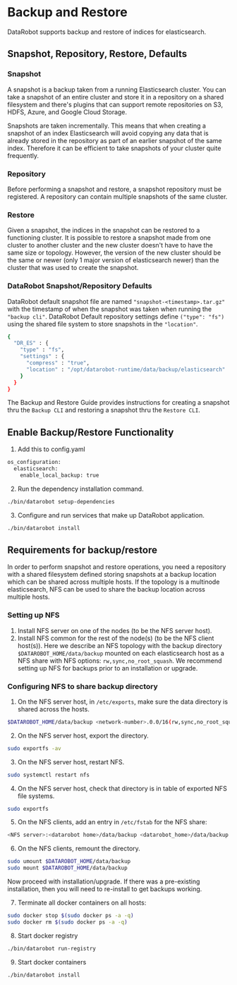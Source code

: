 # Backup and Restore

DataRobot supports backup and restore of indices for elasticsearch.

## Snapshot, Repository, Restore, Defaults

### Snapshot
A snapshot is a backup taken from a running Elasticsearch cluster. You can take a snapshot of an entire cluster and store it in a repository on a shared filesystem and there's plugins that can support remote repositories on S3, HDFS, Azure, and Google Cloud Storage.

Snapshots are taken incrementally. This means that when creating a snapshot of an index Elasticsearch will avoid copying any data that is already stored in the repository as part of an earlier snapshot of the same index. Therefore it can be efficient to take snapshots of your cluster quite frequently.

### Repository
Before performing a snapshot and restore, a snapshot repository must be registered. A repository can contain multiple snapshots of the same cluster.

### Restore
Given a snapshot, the indices in the snapshot can be restored to a functioning cluster. It is possible to restore a snapshot made from one cluster to another cluster and the new cluster doesn't have to have the same size or topology. However, the version of the new cluster should be the same or newer (only 1 major version of elasticsearch newer) than the cluster that was used to create the snapshot.

### DataRobot Snapshot/Repository Defaults
DataRobot default snapshot file are named `"snapshot-<timestamp>.tar.gz"` with the timestamp of when the snapshot was taken when running the `"backup cli"`.
DataRobot Default repository settings define `("type": "fs")` using the shared file system to store snapshots in the `"location"`.
```bash
{
  "DR_ES" : {
    "type" : "fs",
    "settings" : {
      "compress" : "true",
      "location" : "/opt/datarobot-runtime/data/backup/elasticsearch"
    }
  }
}
```
The Backup and Restore Guide provides instructions for creating a snapshot thru the `Backup CLI` and restoring a snapshot thru the `Restore CLI`.

## Enable Backup/Restore Functionality
1. Add this to config.yaml
```bash
os_configuration:
  elasticsearch:
    enable_local_backup: true
```
2. Run the dependency installation command.
```bash
./bin/datarobot setup-dependencies
```
3. Configure and run services that make up DataRobot application.
```bash
./bin/datarobot install
```

## Requirements for backup/restore
In order to perform snapshot and restore operations, you need a repository with a shared filesystem defined storing snapshots at a backup location which can be shared across multiple hosts. If the topology is a multinode elasticsearch, NFS can be used to share the backup location across multiple hosts.

### Setting up NFS
1. Install NFS server on one of the nodes (to be the NFS server host).
2. Install NFS common for the rest of the node(s) (to be the NFS client host(s)).
Here we describe an NFS topology with the backup directory `$DATAROBOT_HOME/data/backup` mounted on each elasticsearch host as a NFS share with NFS options: `rw,sync,no_root_squash`. We recommend setting up NFS for backups prior to an installation or upgrade.

### Configuring NFS to share backup directory
1. On the NFS server host, in `/etc/exports`, make sure the data directory is shared across the hosts.
```bash
$DATAROBOT_HOME/data/backup <network-number>.0.0/16(rw,sync,no_root_squash)
```
2. On the NFS server host, export the directory.
```bash
sudo exportfs -av
```
3. On the NFS server host, restart NFS.
```bash
sudo systemctl restart nfs
```
4. On the NFS server host, check that directory is in table of exported NFS file systems.
```bash
sudo exportfs
```
5. On the NFS clients, add an entry in `/etc/fstab` for the NFS share:
```bash
<NFS server>:<datarobot home>/data/backup <datarobot_home>/data/backup nfs auto,rw,noatime,nolock,bg,nfsvers=4,tcp 0 0
```
6. On the NFS clients, remount the directory.
```bash
sudo umount $DATAROBOT_HOME/data/backup
sudo mount $DATAROBOT_HOME/data/backup
```

Now proceed with installation/upgrade. If there was a pre-existing installation, then you will need to re-install to get backups working.

7. Terminate all docker containers on all hosts:
```bash
sudo docker stop $(sudo docker ps -a -q)
sudo docker rm $(sudo docker ps -a -q)
```
8. Start docker registry
```bash
./bin/datarobot run-registry
```
9. Start docker containers
```bash
./bin/datarobot install
```
